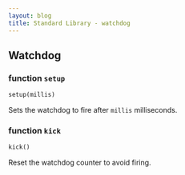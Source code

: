 ```yaml
---
layout: blog
title: Standard Library - watchdog
---
```

## Watchdog

### function `setup`
```python
setup(millis)
```

Sets the watchdog to fire after `millis` milliseconds.


### function `kick`
```python
kick()
```

Reset the watchdog counter to avoid firing. 
